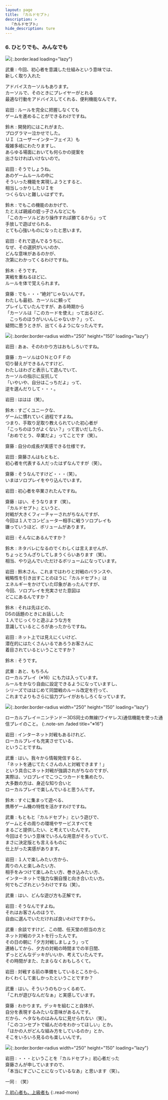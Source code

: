 ```yaml
---
layout: page
title: 『カルドセプト』
description: >
  『カルドセプト』
hide_description: ture
---
```


### 6. ひとりでも、みんなでも

![](/interviews/jp/3ds/acbj/vol1/img/mainvisual6.jpg){:.border.lead loading="lazy"}

武重
: 今回、初心者を意識した仕組みという意味では、<br>新しく取り入れた

アドバイスカーソルもあります。<br>カーソルで、そのときにプレイヤーがとれる<br>最適な行動をアドバイスしてくれる、便利機能なんです。

岩田
: ルールを完全に把握しなくても<br>ゲームを進めることができるわけですね。

鈴木
: 開発的にはこれがまた、<br>プログラマー泣かせでした。<br>ＵＩ（ユーザーインターフェイス）も<br>複雑多岐にわたりますし、<br>あらゆる場面においても何らかの提案を<br>出さなければいけないので。

岩田
: そうでしょうね。<br>あのゲームルールの中に<br>そういった機能を実現しようとすると、<br>相当しっかりしたＵＩを<br>つくらないと難しいはずです。

鈴木
: でもこの機能のおかげで、<br>たとえば親戚の姪っ子さんなどにも<br>「このカーソルどおり操作すれば勝てるから」って<br>手放しで遊ばせられる、<br>とても心強いものになったと思います。

岩田
: それで遊んでるうちに、<br>なぜ、その選択がいいのか、<br>どんな意味があるのかが、<br>次第にわかってくるわけですね。

鈴木
: そうです。<br>実戦を重ねるほどに、<br>ルールを体で覚えられます。

齋藤
: でも・・・“絶対”じゃないんです。<br>わたしも最初、カーソルに頼って<br>プレイしていたんですが、ある時期から<br>「カーソルは『このカードを使え』って出るけど、<br>　こっちのほうがいいんじゃないか？」って、<br>疑問に思うときが、出てくるようになったんです。

![](/interviews/jp/3ds/acbj/vol1/img/photo15.jpg){:.border.border-radius width="250" height="150"  loading="lazy"}

岩田
: あぁ、そのわかり方はおもしろいですね。

齋藤
: カーソルはＯＮとＯＦＦの<br>切り替えができるんですけど、<br>わたしはわざと表示して遊んでいて、<br>カーソルの指示に反抗して<br>「いやいや、自分はこっちだよ」って、<br>逆を選んだりして・・・。

岩田
: ははは（笑）。

鈴木
: すごくユニークな、<br>ゲームに慣れていく過程ですよね。<br>つまり、手取り足取り教えられていた初心者が<br>「こっちのほうがよくない？」って言いだしたら、<br>「おめでとう、卒業だよ」ってことです（笑）。

齋藤
: 自分の成長が実感できる仕様です。

岩田
: 齋藤さんはもともと、<br>初心者を代表する人だったはずなんですが（笑）。

齋藤
: そうなんですけど・・・（笑）。<br>いまはソロプレイをやり込んでいます。

岩田
: 初心者を卒業されたんですね。

齋藤
: はい、そうなります（笑）。<br>『カルドセプト』というと、<br>対戦が大きくフィーチャーされがちなんですが、<br>今回は１人でコンピューター相手に戦うソロプレイも<br>嫌っていうほど、ボリュームがあります。

岩田
: そんなにあるんですか？

鈴木
: ネタバレになるのでくわしくは言えませんが、<br>ちょっとうんざりしてしまうくらいあります（笑）。<br>相当、やり込んでいただけるボリュームになっています。

岩田
: 鈴木さん、これまではわりと対戦のバランスや、<br>戦略性を引き出すことのほうに『カルドセプト』は<br>エネルギーをかけていた印象があったんですが、<br>今回、ソロプレイを充実させた意図は<br>どこにあるんですか？

鈴木
: それは先ほどの、<br>DSの話題のときにお話しした<br>１人でじっくりと遊ぶような方を<br>意識しているところがあったからですね。

岩田
: ネット上では見えにくいけど、<br>潜在的にはたくさんいるであろうお客さんに<br>着目されているということですか？

鈴木
: そうです。

武重
: あと、もちろん<br>ローカルプレイ（※16）にも力は入っています。<br>ルールをかなり自由に設定できるようになっていますし、<br>シリーズでははじめて同盟戦のルール改定を行って、<br>これまでよりもさらに協力プレイがおもしろくなっています。

![](/interviews/jp/3ds/acbj/vol1/img/photo16.jpg){:.border.border-radius width="250" height="150"  loading="lazy"}



ローカルプレイ＝ニンテンドー3DS同士の無線(ワイヤレス)通信機能を使った通信プレイのこと。
{:.note-sm .faded title="※16"}

岩田
: インターネット対戦もあるけれど、<br>ローカルプレイも充実させている、<br>ということですね。

武重
: はい。我々から情報発信すると、<br>「ネットを通じてたくさんの人と対戦できます！」<br>という具合にネット対戦が強調されがちなのですが、<br>実際は、ソロプレイでこつこつカードを集めたり、<br>大多数の方は、身近な知り合いと<br>ローカルプレイで楽しんでいると思うんです。

鈴木
: すぐに集まって遊べる、<br>携帯ゲーム機の特性を活かすわけですね。

武重
: もともと『カルドセプト』という遊びで、<br>ゲームとその周りの環境やサービスすべてを<br>まるごと提供したい、と考えていたんです。<br>今回はそういう意味でいろんな用意がそろっていて、<br>まさに決定版とも言えるものに<br>仕上がった実感があります。

岩田
: １人で楽しみたい方から、<br>周りの人と楽しみたい方、<br>相手をみつけて楽しみたい方、巻き込みたい方、<br>インターネットで強力な腕自慢と向き合いたい方。<br>何でもござれというわけですね（笑）。

武重
: はい、どんな遊び方も正解です。

岩田
: そうなんですよね。<br>それはお客さんのほうで、<br>自由に選んでいただければ良いわけですから。

武重
: 余談ですけど、この間、任天堂の担当の方と<br>ネット対戦のテストを行ったんです。<br>その日の朝に「夕方対戦しましょう」って<br>連絡してから、夕方の対戦の時間までの半日間、<br>ずっとどんなデッキがいいか、考えていたんです。<br>その時間がまた、たまらなくおもしろくて。

岩田
: 対戦する前の準備をしているところから、<br>わくわくして楽しかったということですか？

武重
: はい。そういうのもひっくるめて、<br>「これが遊びなんだなぁ」と実感しています。

齋藤
: わかります。デッキを組むこと自体が、<br>自分を表現するみたいな意味があるんです。<br>だから、ヘタなものはみんなに見せられない（笑）。<br>「このコンセプトで組んだのをわかってほしい」とか。<br>「ほかの人がどんな組み方をしているのか」とか、<br>そこをいろいろ見るのも楽しいんです。

![](/interviews/jp/3ds/acbj/vol1/img/photo17.jpg){:.border.border-radius width="250" height="150"  loading="lazy"}

岩田
: ・・・ということを『カルドセプト』初心者だった<br>齋藤さんが申していますので、<br>「本当にすごいことになっているなあ」と思います（笑）。

一同
: （笑）



[7. 初心者も、上級者も](7.md)
{:.read-more}
